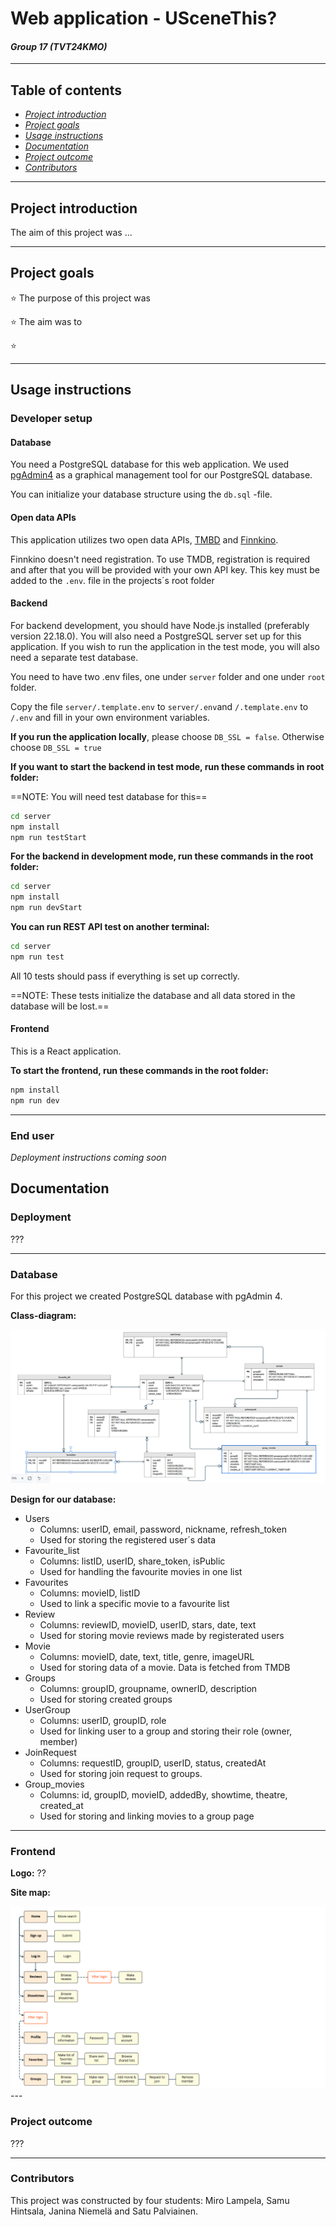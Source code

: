 # Web application - USceneThis? 
#### *Group 17 (TVT24KMO)*

---

## Table of contents

- [*Project introduction*](#project-introduction)
- [*Project goals*](#project-goals)
- [*Usage instructions*](#usage-instructions)
- [*Documentation*](#documentation)
- [*Project outcome*](#project-outcome)
- [*Contributors*](#contributors)

---

## Project introduction

The aim of this project was ...


---

## Project goals

 :star: The purpose of this project was

 :star: The aim was to

 :star: 

---

## Usage instructions

### Developer setup

#### Database

You need a PostgreSQL database for this web application. We used [pgAdmin4](https://www.pgadmin.org/download/) as a graphical management tool for our PostgreSQL database.

You can initialize your database structure using the `db.sql` -file.

#### Open data APIs

This application utilizes two open data APIs, [TMBD](https://www.themoviedb.org/signup) and [Finnkino](https://www.finnkino.fi/xml/).

Finnkino doesn't need registration. To use TMDB, registration is required and after that you will be provided with your own API key. This key must be added to the `.env`. file in the projects´s root folder

#### Backend

For backend development, you should have Node.js installed (preferably version 22.18.0). You will also need a PostgreSQL server set up for this application. If you wish to run the application in the test mode, you will also need a separate test database.

You need to have two .env files, one under `server` folder and one under `root` folder.

Copy the file `server/.template.env` to `server/.env`and `/.template.env` to `/.env` and fill in your own environment variables.

**If you run the application locally**, please choose `DB_SSL = false`. Otherwise choose `DB_SSL = true`

**If you want to start the backend in test mode, run these commands in root folder:**

==NOTE: You will need test database for this==

```sh
cd server
npm install
npm run testStart
```

**For the backend in development mode, run these commands in the root folder:**

```sh
cd server
npm install
npm run devStart
```

**You can run REST API test on another terminal:**

```sh
cd server
npm run test
```

All 10 tests should pass if everything is set up correctly.

==NOTE: These tests initialize the database and all data stored in the database will be lost.==

#### Frontend

This is a React application.

**To start the frontend, run these commands in the root folder:**
```sh
npm install
npm run dev
```

---

### End user

*Deployment instructions coming soon*

## Documentation

### Deployment

???

---
### Database

For this project we created PostgreSQL database with pgAdmin 4.

**Class-diagram:**

<img src="./src/assets/images/DBClassDiagram.png">

**Design for our database:**
- Users
    - Columns: userID, email, password, nickname, refresh_token
    - Used for storing the registered user´s data
- Favourite_list
    - Columns: listID, userID, share_token, isPublic
    - Used for handling the favourite movies in one list
- Favourites
    - Columns: movieID, listID
    - Used to link a specific movie to a favourite list
- Review
    - Columns: reviewID, movieID, userID, stars, date, text
    - Used for storing movie reviews made by registerated users
- Movie
    - Columns: movieID, date, text, title, genre, imageURL
    - Used for storing data of a movie. Data is fetched from TMDB
- Groups
    - Columns: groupID, groupname, ownerID, description
    - Used for storing created groups
- UserGroup
    - Columns: userID, groupID, role
    - Used for linking user to a group and storing their role (owner, member) 
- JoinRequest
    - Columns: requestID, groupID, userID, status, createdAt
    - Used for storing join request to groups.
- Group_movies
    - Columns: id, groupID, movieID, addedBy, showtime, theatre, created_at
    - Used for storing and linking movies to a group page

---
### Frontend

**Logo:** ??

**Site map:**

<img src="./src/assets/images/sitemap.png">
---

### Project outcome

???

---

### Contributors

This project was constructed by four students: Miro Lampela, Samu Hintsala, Janina Niemelä and Satu Palviainen. 